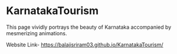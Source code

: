# KarnatakaTourism
This page vividly portrays the beauty of Karnataka accompanied by mesmerizing animations.

Website Link- https://balajisriram03.github.io/KarnatakaTourism/
